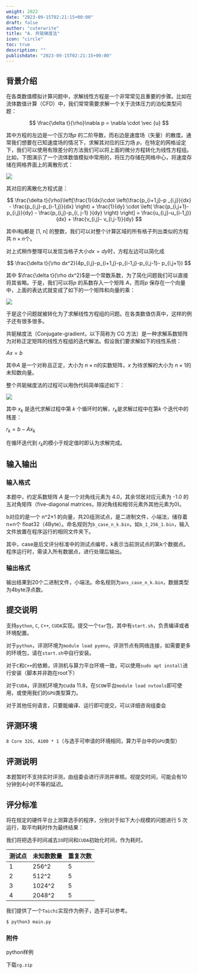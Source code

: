 ```yaml
---
weight: 2022
date: "2023-09-15T02:21:15+00:00"
draft: false
author: "cuterwrite"
title: "A. 共轭梯度法"
icon: "circle"
toc: true
description: ""
publishdate: "2023-09-15T02:21:15+00:00"
---
```


## 背景介绍

在各类数值模拟计算问题中，求解线性方程是一个非常常见且重要的步骤。比如在流体数值计算（CFD）中，我们常常需要求解一个关于流体压力的泊松类型问题：

$$
\frac{\delta t}{\rho}\nabla p = \nabla \cdot \vec {u}
$$

其中方程的左边是一个压力场$p$ 的二阶导数，而右边是速度场（矢量）的散度。通常我们想要在已知速度场的情况下，求解其对应的压力场 $p$，在特定的网格设定下，我们可以使用有限差分的方法我们可以将上面的微分方程转化为线性方程组。比如，下图演示了一个流体数值模拟中常用的，将压力存储在网格中心，将速度存储在网格界面上的离散形式：

![](https://cuterwrite-1302252842.file.myqcloud.com/img/grid.png)

其对应的离散化方程式是：

$$
\frac{\delta t}{\rho}\left[\frac{1}{dx}\cdot \left(\frac{p_{i+1,j}-p
_{i,j}}{dx} - \frac{p_{i,j}-p_{i-1,j}}{dx} \right) + \frac{1}{dy}
\cdot \left( \frac{p_{i,j+1}-p_{i,j}}{dy} - \frac{p_{i,j}-p_{i, j-1}
}{dy} \right) \right] = \frac{u_{i,j}-u_{i-1,j}}{dx} + \frac{v_{i,j}-
v_{i,j-1}}{dy}
$$

其中$i$和$j$都是 [1, n] 的整数，我们可以对整个计算区域的所有格子列出类似的方程共 $n×n$个。

对上式稍作整理可以发现当格子大小$dx=dy $时，方程左边可以简化成

$$
\frac{\delta t}{\rho dx^2}(4p_{i,j}-p_{i+1,j}-p_{i-1,j}-p_{i,j-1}-
p_{i,j+1})
$$

其中 $\frac{\delta t}{\rho dx^2}$是一个常数系数，为了简化问题我们可以直接将其省略。于是，我们可以将$p$ 的系数存入一个矩阵 $A$，而将$p$ 保存在一个向量中，上面的表达式就变成了如下的一个矩阵和向量的乘：

![](https://cuterwrite-1302252842.file.myqcloud.com/img/matrix.png)

于是这个问题就被转化为了求解线性方程组的问题。在各类数值仿真中，这样的例子还有很多很多。

共轭梯度法（Conjugate-gradient，以下简称为 CG 方法）是一种求解系数矩阵为对称正定矩阵的线性方程组的迭代解法。假设我们要求解如下的线性系统：

$Ax=b$

其中$A$ 是一个对称且正定，大小为 $n×n$的实数矩阵，$x$ 为待求解的大小为 $n×1$的未知数向量。

整个共轭梯度法的过程可以用伪代码简单描述如下：

![](https://cuterwrite-1302252842.file.myqcloud.com/img/algo.png)

其中 $x_k$​ 是迭代求解过程中第 $k$ 个循环时的解，$r_k​$是求解过程中在第$k$ 个迭代中的残差：

$r_k​=b−Ax_k​$

在循环迭代到 $r_k​$的模小于规定值时即认为求解完成。

## 输入输出

### 输入格式

本题中，约定系数矩阵 $A$ 是一个对角线元素为 4.0，其余邻居对应元素为 -1.0 的五对角矩阵（five-diagonal matrices，除对角线和相邻元素外其他元素为0)。

b对应的是一个 n^2×1 的向量，共20组测试点，是二进制文件，小端法，储存着n×n个 float32（4Byte）。命名规则为`b_case_n_k.bin`，如`b_1_256_1.bin`，输入文件放置在程序运行的相同文件夹下。

其中，case是后文评分标准中的测试点编号，k表示当前测试点的第k个数据点。程序运行时，需读入所有数据点，进行处理后输出。

### 输出格式

输出结果到20个二进制文件，小端法。命名规则为`ans_case_n_k.bin`，数据类型为4byte浮点数。

## 提交说明

支持`python`, `C`, `C++`, `CUDA`实现。提交一个`tar`包，其中有`start.sh`，负责编译或者环境配置。

对于`python`，评测环境为`module load pyenv`。评测节点有网络连接，如需要更多的环境包，请在`start.sh`中自行安装。

对于`C`和`C++`的依赖，评测机与算力平台环境一致，可以使用`sudo apt install`进行安装（脚本并非跑在root下）

对于`CUDA`，评测机环境为cuda 11.8，在`SCOW`平台`module load nvtools`即可使用，或使用我们的`GPU`类型算力。

对于其他任何语言，只要能编译、运行即可提交，可以详细咨询组委会

## 评测环境

`8 Core 32G, A100 * 1`（与选手可申请的环境相同，算力平台中的`GPU`类型）

## 评测说明

本题暂时不支持实时评测，由组委会进行评测并审核。视提交时间，可能会有10分钟到4小时不等的延迟。

## 评分标准

将在规定的硬件平台上测算选手的程序，分别对于如下大小规模的问题进行 5 次运行，取平均耗时作为最终结果：

我们将把选手时间减去`IO`时间和`CUDA`初始化时间，作为耗时。

| 测试点 | 未知数数量  | 重复次数 |
| --- | ------ | ---- |
| 1   | 256^2  | 5    |
| 2   | 512^2  | 5    |
| 3   | 1024^2 | 5    |
| 4   | 2048^2 | 5    |

我们提供了一个`Taichi`实现作为例子，选手可以参考。

```bash
$ python3 main.py
```

### 附件

python样例

下载`cg.zip`
